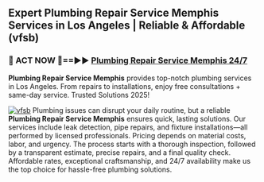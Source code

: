 ## Expert Plumbing Repair Service Memphis Services in Los Angeles | Reliable & Affordable (vfsb)  

<h3>🚿 ACT NOW 🌟==►► <a href="https://tinyurl.com/2ne6vx2x" rel="nofollow">Plumbing Repair Service Memphis 24/7</a></h3>

**Plumbing Repair Service Memphis** provides top-notch plumbing services in Los Angeles. From repairs to installations, enjoy free consultations + same-day service. Trusted Solutions 2025!

[![vfsb](https://i.imgur.com/4PFF4AK.jpeg)](https://tinyurl.com/2ne6vx2x)
Plumbing issues can disrupt your daily routine, but a reliable **Plumbing Repair Service Memphis** ensures quick, lasting solutions. Our services include leak detection, pipe repairs, and fixture installations—all performed by licensed professionals. Pricing depends on material costs, labor, and urgency. The process starts with a thorough inspection, followed by a transparent estimate, precise repairs, and a final quality check. Affordable rates, exceptional craftsmanship, and 24/7 availability make us the top choice for hassle-free plumbing solutions.